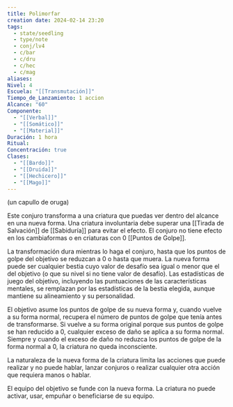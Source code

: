 ```yaml
---
title: Polimorfar
creation date: 2024-02-14 23:20
tags:
  - state/seedling
  - type/note
  - conj/lv4
  - c/bar
  - c/dru
  - c/hec
  - c/mag
aliases: 
Nivel: 4
Escuela: "[[Transmutación]]"
Tiempo_de_Lanzamiento: 1 accion
Alcance: "60"
Componente:
  - "[[Verbal]]"
  - "[[Somático]]"
  - "[[Material]]"
Duración: 1 hora
Ritual: 
Concentración: true
Clases:
  - "[[Bardo]]"
  - "[[Druida]]"
  - "[[Hechicero]]"
  - "[[Mago]]"
---
```

(un capullo de oruga)

Este conjuro transforma a una criatura que puedas ver dentro del alcance en una nueva forma. Una criatura involuntaria debe superar una [[Tirada de Salvación]] de [[Sabiduría]] para evitar el efecto. El conjuro no tiene efecto en los cambiaformas o en criaturas con 0 [[Puntos de Golpe]].

La transformación dura mientras lo haga el conjuro, hasta que los puntos de golpe del objetivo se reduzcan a 0 o hasta que muera. La nueva forma puede ser cualquier bestia cuyo valor de desafío sea igual o menor que el del objetivo (o que su nivel si no tiene valor de desafío). Las estadísticas de juego del objetivo, incluyendo las puntuaciones de las características mentales, se remplazan por las estadísticas de la bestia elegida, aunque mantiene su alineamiento y su personalidad.

El objetivo asume los puntos de golpe de su nueva forma y, cuando vuelve a su forma normal, recupera el número de puntos de golpe que tenía antes de transformarse. Si vuelve a su forma original porque sus puntos de golpe se han reducido a 0, cualquier exceso de daño se aplica a su forma normal. Siempre y cuando el exceso de daño no reduzca los puntos de golpe de la forma normal a 0, la criatura no queda inconsciente.

La naturaleza de la nueva forma de la criatura limita las acciones que puede realizar y no puede hablar, lanzar conjuros o realizar cualquier otra acción que requiera manos o hablar.

El equipo del objetivo se funde con la nueva forma. La criatura no puede activar, usar, empuñar o beneficiarse de su equipo.